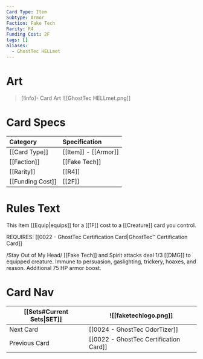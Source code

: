```yaml
---
Card Type: Item
Subtype: Armor
Faction: Fake Tech
Rarity: R4
Funding Cost: 2F
tags: []
aliases:
  - GhostTec HELLmet
---
```

# Art

> [!info]- Card Art
> ![[GhostTec HELLmet.png]]

# Card Specs

| Category | Specification| 
| :--- | :--- |
| [[Card Type]] | [[Item]] - [[Armor]] |  
| [[Faction]] | [[Fake Tech]] |  
| [[Rarity]] | [[R4]] |  
| [[Funding Cost]] | [[2F]] |  

# Rules Text  

This Item [[Equip|equips]] for a [[1F]] cost to a [[Creature]] card you control.  

REQUIRES: [[0022 - GhostTec Certification Card|GhostTec™ Certification Card]]  

/Stay Out of My Head/ [[Fake Tech]] and Spirit attacks deal 1/3 [[DMG]] to equipped creature. 
Immune to persuasion, gaslighting, trickery, hoaxes, and reason. 
Additional 75 HP armor boost.  

# Card Nav

| [[Sets#Current Sets\|SET]]           | ![[faketechlogo.png]]          |
| ------------- | ------------------------------ |
| Next Card     | [[0024 - GhostTec OdorTizer]] |
| Previous Card | [[0022 - GhostTec Certification Card]]         |

